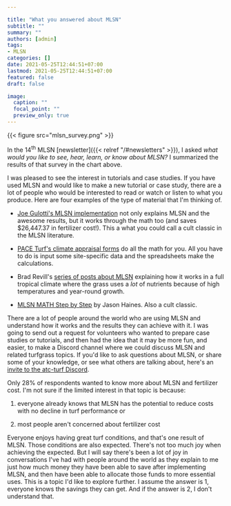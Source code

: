 ```yaml
---

title: "What you answered about MLSN"
subtitle: ""
summary: ""
authors: [admin]
tags: 
- MLSN
categories: []
date: 2021-05-25T12:44:51+07:00
lastmod: 2021-05-25T12:44:51+07:00
featured: false
draft: false

image:
  caption: ""
  focal_point: ""
  preview_only: true
---
```


{{< figure src="mlsn_survey.png" >}}

In the 14<sup>th</sup> MLSN [newsletter]({{< relref "/#newsletters" >}}), I asked *what would you like to see, hear, learn, or know about MLSN?* I summarized the results of that survey in the chart above. 

I was pleased to see the interest in tutorials and case studies. If you have used MLSN and would like to make a new tutorial or case study, there are a lot of people who would be interested to read or watch or listen to what you produce. Here are four examples of the type of material that I'm thinking of.

* [Joe Gulotti's MLSN implementation](http://www.thewalkinggreenkeeper.com/2018/01/near-end-of-summer-last-season-john.html) not only explains MLSN and the awesome results, but it works through the math too (and saves $26,447.37 in fertilizer cost!).  This a what you could call a cult classic in the MLSN literature.

* [PACE Turf's climate appraisal forms](https://www.paceturf.org/index.php/journal/climate) do all the math for you. All you have to do is input some site-specific data and the spreadsheets make the calculations.

* Brad Revill's [series of posts about MLSN](https://brtagronomy.com/goingagainstthegrain/category/MLSN) explaining how it works in a full tropical climate where the grass uses a *lot* of nutrients because of high temperatures and year-round growth.

* [MLSN MATH Step by Step](https://www.turfhacker.com/2018/03/mlsn-math-step-by-step.html) by Jason Haines. Also a cult classic.

There are a lot of people around the world who are using MLSN and understand how it works and the results they can achieve with it. I was going to send out a request for volunteers who wanted to prepare case studies or tutorials, and then had the idea that it may be more fun, and easier, to make a Discord channel where we could discuss MLSN and related turfgrass topics. If you'd like to ask questions about MLSN, or share some of your knowledge, or see what others are talking about, here's an [invite to the atc-turf Discord](https://discord.gg/K8tWApB5ME).

Only 28% of respondents wanted to know more about MLSN and fertilizer cost. I'm not sure if the limited interest in that topic is because:

1. everyone already knows that MLSN has the potential to reduce costs with no decline in turf performance or 

2. most people aren't concerned about fertilizer cost 

Everyone enjoys having great turf conditions, and that's one result of MLSN. Those conditions are also expected. There's not too much joy when achieving the expected. But I will say there's been a lot of joy in conversations I've had with people around the world as they explain to me just how much money they have been able to save after implementing MLSN, and then have been able to allocate those funds to more essential uses. This is a topic I'd like to explore further. I assume the answer is 1, everyone knows the savings they can get. And if the answer is 2, I don't understand that.









